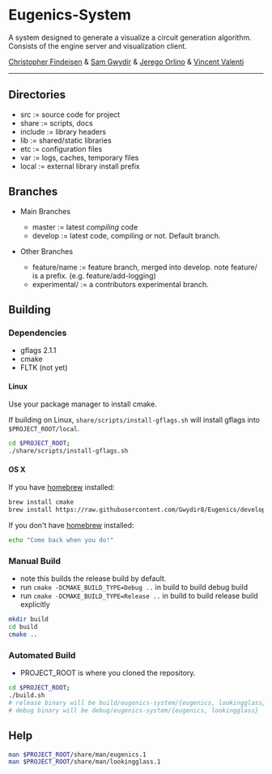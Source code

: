 # Eugenics-System
A system designed to generate a visualize a circuit generation algorithm.
Consists of the engine server and visualization client.

[Christopher Findeisen](mailto:cfindeisen7@email.tamu.edu) & [Sam Gwydir](mailto:gwydir8@gmail.com) & [Jerego Orlino](mailto:jjo498@email.tamu.edu) & [Vincent Valenti](mailto:vincentv18@email.tamu.edu)

----------

## Directories

- src := source code for project
- share := scripts, docs
- include := library headers
- lib := shared/static libraries
- etc := configuration files
- var := logs, caches, temporary files
- local := external library install prefix

## Branches

* Main Branches
  - master := latest *compiling* code
  - develop := latest code, compiling or not. Default branch.

* Other Branches
  - feature/name := feature branch, merged into develop. note feature/ is a prefix. (e.g. feature/add-logging)
  - experimental/<name> := a contributors experimental branch.

## Building
### Dependencies
- gflags 2.1.1
- cmake
- FLTK (not yet)

#### Linux
Use your package manager to install cmake.

If building on Linux, `share/scripts/install-gflags.sh` will install gflags into `$PROJECT_ROOT/local`.

```bash
cd $PROJECT_ROOT;
./share/scripts/install-gflags.sh
```

#### OS X
If you have [homebrew](https://github.com/Homebrew/homebrew) installed:
```bash
brew install cmake
brew install https://raw.githubusercontent.com/Gwydir8/Eugenics/develop/share/scripts/gflags.rb
```

If you don't have [homebrew](https://github.com/Homebrew/homebrew) installed:
```bash
echo "Come back when you do!"
```

### Manual Build
- note this builds the release build by default.
- run `cmake -DCMAKE_BUILD_TYPE=Debug ..` in build to build debug build
- run `cmake -DCMAKE_BUILD_TYPE=Release ..` in build to build release build explicitly

```bash
mkdir build
cd build
cmake ..
```

### Automated Build
- PROJECT_ROOT is where you cloned the repository.
```bash
cd $PROJECT_ROOT;
./build.sh
# release binary will be build/eugenics-system/{eugenics, lookingglass}
# debug binary will be debug/eugenics-system/{eugenics, lookingglass}
```

## Help
```bash
man $PROJECT_ROOT/share/man/eugenics.1
man $PROJECT_ROOT/share/man/lookingglass.1
```
